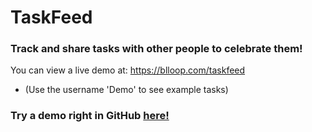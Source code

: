 # TaskFeed

### Track and share tasks with other people to celebrate them!

You can view a live demo at: https://blloop.com/taskfeed
* (Use the username 'Demo' to see example tasks)

### Try a demo right in GitHub [here!](https://github.com/blloop/taskfeed/blob/main/demo/link-0.md)
